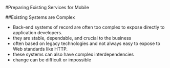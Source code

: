#Preparing Existing Services for Mobile

##Existing Systems are Complex
* Back-end systems of record are often too complex to expose directly to application
developers.
* they are stable, dependable, and crucial to the business
* often based on legacy technologies and not always easy to expose to Web standards like HTTP.
* these systems can also have complex interdependencies
* change can be difficult or impossible 